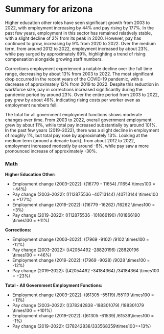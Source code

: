 # Summary for arizona

Higher education other roles have seen significant growth from 2003 to 2022, with employment increasing by 44% and pay rising by 177%. In the past few years, employment in this sector has remained relatively stable, with a slight decline of 2% from its peak in 2020. However, pay has continued to grow, increasing by 9% from 2020 to 2022. Over the medium term, from around 2012 to 2022, employment increased by about 23%, while pay surged by approximately 69%, highlighting a trend of rising compensation alongside growing staff numbers.

Corrections employment experienced a notable decline over the full time range, decreasing by about 13% from 2003 to 2022. The most significant drop occurred in the recent years of the COVID-19 pandemic, with a decrease of approximately 12% from 2019 to 2022. Despite this reduction in workforce size, pay in corrections increased significantly during the pandemic period by around 23%. Over the entire period from 2003 to 2022, pay grew by about 46%, indicating rising costs per worker even as employment numbers fell.

The total for all government employment functions shows moderate changes over time. From 2003 to 2022, overall government employment grew by about 11%, while total pay increased substantially by around 101%. In the past few years (2019–2022), there was a slight decline in employment of roughly 1%, but total pay rose by approximately 13%. Looking at the medium term (around a decade back), from about 2012 to 2022, employment increased modestly by around -6%, while pay saw a more pronounced increase of approximately -30%.

### Math

**Higher Education Other:**
- Employment change (2003–2022): \((16779 - 11654) /11654 \times100 = +44\%\)
- Pay change (2003–2022): \((112875536 -40713144) /40713144 \times100 = +177\%\)
- Employment change (2019–2022): \((16779 -16262) /16262 \times100 = +3\%\)
- Pay change (2019–2022): \((112875536 -101866190) /101866190 \times100 = +11\%\)

**Corrections:**
- Employment change (2003–2022): \((7969 -9102) /9102 \times100 = -12\%\)
- Pay change (2003–2022): \((42054492 -28820196) /28820196 \times100 = +46\%\)
- Employment change (2019–2022): \((7969 -9028) /9028 \times100 = -12\%\)
- Pay change (2019–2022): \((42054492 -34184364) /34184364 \times100 = +23\%\)

**Total - All Government Employment Functions:**
- Employment change (2003–2022): \((61305 -55119) /55119 \times100 = +11\%\)
- Pay change (2003–2022): \((378242838 -188301079) /188301079 \times100 = +101\%\)
- Employment change (2019–2022): \((61305 -61539) /61539\times100 = -1\%\)
- Pay change (2019–2022): \(378242838/333568359\times100=+13\%\)